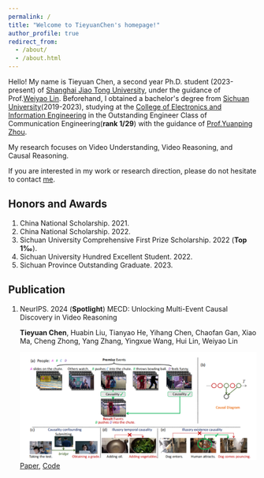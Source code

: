```yaml
---
permalink: /
title: "Welcome to TieyuanChen's homepage!"
author_profile: true
redirect_from: 
  - /about/
  - /about.html
---
```


Hello! My name is Tieyuan Chen, a second year Ph.D. student (2023-present) of [Shanghai Jiao Tong University](https://en.sjtu.edu.cn/), 
under the guidance of Prof.[Weiyao Lin](https://weiyaolin.github.io/). 
Beforehand, I obtained a bachelor's degree from [Sichuan University](https://en.scu.edu.cn/)(2019-2023), 
studying at the [College of Electronics and Information Engineering](https://eie.scu.edu.cn/eneieen/) 
in the Outstanding Engineer Class of Communication Engineering(**rank 1/29**) 
with the guidance of [Prof.Yuanping Zhou](https://ieeexplore.ieee.org/author/37592209200).

My research focuses on Video Understanding, Video Reasoning, and Causal Reasoning. 

If you are interested in my work or research direction, please do not hesitate to contact [me](tieyuanchen@sjtu.edu.cn).

## Honors and Awards
1. China National Scholarship. 2021.
2. China National Scholarship. 2022.
3. Sichuan University Comprehensive First Prize Scholarship. 2022 (**Top 1‰**).
4. Sichuan University Hundred Excellent Student. 2022.
5. Sichuan Province Outstanding Graduate. 2023.

## Publication
1. NeurIPS. 2024 (**Spotlight**) MECD: Unlocking Multi-Event Causal Discovery in Video Reasoning

   **Tieyuan Chen**, Huabin Liu, Tianyao He, Yihang Chen, Chaofan Gan, Xiao Ma, Cheng Zhong, Yang Zhang, Yingxue Wang, Hui Lin, Weiyao Lin

   ![Image 1](main_mecd.png)
   [Paper](https://arxiv.org/abs/2409.17647), [Code](https://github.com/tychen-SJTU/MECD-Benchmark)